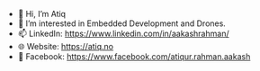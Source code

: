 - 👋 Hi, I’m Atiq
- 👀 I’m interested in Embedded Development and Drones.
- 📫 LinkedIn: https://www.linkedin.com/in/aakashrahman/
- 🌐 Website: https://atiq.no
- 🏁 Facebook: https://www.facebook.com/atiqur.rahman.aakash

